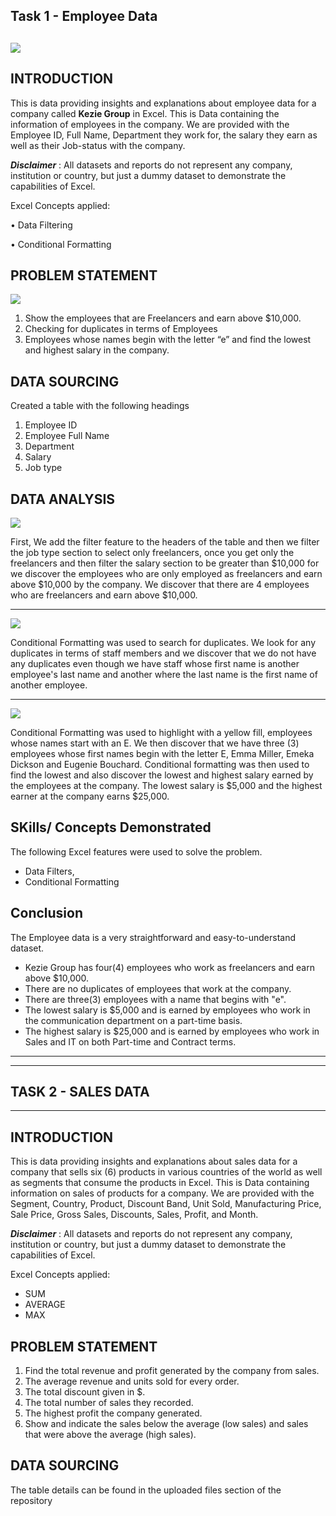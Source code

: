 ## Task 1 - Employee Data
![](company_logo.jpg)
---

## INTRODUCTION

This is data providing insights and explanations about employee data for a company called **Kezie Group** in Excel.
This is Data containing the information of employees in the company. We are provided with the Employee ID, Full Name, Department they work for, the salary they earn as well as their Job-status with the company.

**_Disclaimer_** : All datasets and reports do not represent any company, institution or country, but just a dummy dataset to demonstrate the capabilities of Excel.

Excel Concepts applied:

•	Data Filtering

•	Conditional Formatting


## PROBLEM STATEMENT

![](main_table.png)

1.	Show the employees that are Freelancers and earn above $10,000.
2.	Checking for duplicates in terms of Employees
3.	Employees whose names begin with the letter “e” and find the lowest and highest salary in the company.


## DATA SOURCING

Created a table with the following headings
1. Employee ID
2. Employee Full Name
3. Department
4. Salary
5. Job type

## DATA ANALYSIS
![](freelancers_who_earn_above_$10,000.png)

First, We add the filter feature to the headers of the table and then we filter the job type section to select only freelancers, once you get only the freelancers and then filter the salary section to be greater than $10,000 for we discover the employees who are only employed as freelancers and earn above $10,000 by the company. We discover that there are 4 employees who are freelancers and earn above $10,000.


---
![](duplicates.png)

Conditional Formatting was used to search for duplicates. We look for any duplicates in terms of staff members and we discover that we do not have any duplicates even though we have staff whose first name is another employee's last name and another where the last name is the first name of another employee.


---
![](names_starting.png)

Conditional Formatting was used to highlight with a yellow fill, employees whose names start with an E. We then discover that we have three (3) employees whose first names begin with the letter E, Emma Miller, Emeka Dickson and Eugenie Bouchard. Conditional formatting was then used to find the lowest and also discover the lowest and highest salary earned by the employees at the company. The lowest salary is $5,000 and the highest earner at the company earns $25,000.


## SKills/ Concepts Demonstrated
The following Excel features were used to solve the problem.
- Data Filters,
- Conditional Formatting


## Conclusion
The Employee data is a very straightforward and easy-to-understand dataset.
- Kezie Group has four(4) employees who work as freelancers and earn above $10,000.
- There are no duplicates of employees that work at the company.
- There are three(3) employees with a name that begins with "e".
- The lowest salary is $5,000 and is earned by employees who work in the communication department on a part-time basis.
- The highest salary is $25,000 and is earned by employees who work in Sales and IT on both Part-time and Contract terms.
---



















---
## TASK 2 - SALES DATA
---


## INTRODUCTION

This is data providing insights and explanations about sales data for a company that sells six (6) products in various countries of the world as well as segments that consume the products in Excel.
This is Data containing information on sales of products for a company. We are provided with the Segment, Country, Product, Discount Band, Unit Sold, Manufacturing Price, Sale Price, Gross Sales, Discounts, Sales, Profit, and Month.

**_Disclaimer_** : All datasets and reports do not represent any company, institution or country, but just a dummy dataset to demonstrate the capabilities of Excel.

Excel Concepts applied:
- SUM
- AVERAGE
- MAX
 

## PROBLEM STATEMENT
  
1. Find the total revenue and profit generated by the company from sales.
2. The average revenue and units sold for every order.
3. The total discount given in $.
4. The total number of sales they recorded.
5. The highest profit the company generated.
6. Show and indicate the sales below the average (low sales) and sales that were above the average (high sales).


## DATA SOURCING

   
The table details can be found in the uploaded files section of the repository


